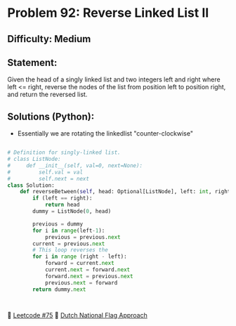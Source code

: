 # Problem 92: Reverse Linked List II
## Difficulty: Medium

## Statement:
Given the head of a singly linked list and two integers left and right where left <= right, reverse the nodes of the list from position left to position right, and return the reversed list.


## Solutions (Python):

- Essentially we are rotating the linkedlist "counter-clockwise"

```python

# Definition for singly-linked list.
# class ListNode:
#     def __init__(self, val=0, next=None):
#         self.val = val
#         self.next = next
class Solution:
    def reverseBetween(self, head: Optional[ListNode], left: int, right: int) -> Optional[ListNode]:
        if (left == right):
            return head
        dummy = ListNode(0, head)

        previous = dummy
        for i in range(left-1):
            previous = previous.next
        current = previous.next
        # This loop reverses the 
        for i in range (right - left):
            forward = current.next
            current.next = forward.next
            forward.next = previous.next
            previous.next = forward
        return dummy.next

                        
```

🔖 [Leetcode #75](https://leetcode.com/problems/sort-colors/description/)
🔖 [Dutch National Flag Approach](https://leetcode.com/problems/sort-colors/solutions/3464652/beats-100-c-java-python-javascript-two-pointer-dutch-national-flag-algorithm/)